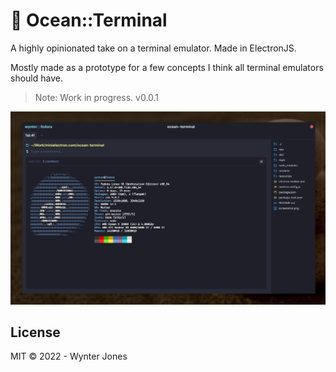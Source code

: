 # 🌊 Ocean::Terminal

A highly opinionated take on a terminal emulator. Made in ElectronJS.

Mostly made as a prototype for a few concepts I think all terminal emulators should have.

> Note: Work in progress. v0.0.1

<img src="/screenshot.png" alt="Ocean Terminal" />

## License

MIT © 2022 - Wynter Jones
